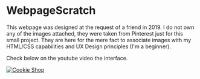 # WebpageScratch
This webpage was designed at the request of a friend in 2019.
I do not own any of the images attached, they were taken from Pinterest just for this small project. They are here for the mere fact to associate images with my HTML/CSS capabilities and UX Design principles (I'm a beginner).


Check below on the youtube video the interface.

[![Cookie Shop](http://img.youtube.com/vi/CM512fkNlT0/0.jpg)](http://www.youtube.com/watch?v=CM512fkNlT0 "Cookie Shop")
